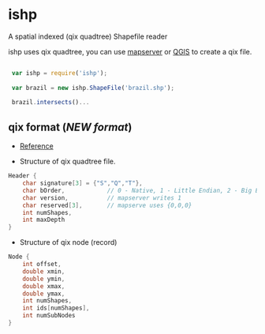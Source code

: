 # ishp


A spatial indexed (qix quadtree) Shapefile reader


ishp uses qix quadtree, you can use [mapserver](http://mapserver.org/utilities/shptree.html) or [QGIS](http://www.qgis.org/) to create a qix file.


```js

 var ishp = require('ishp');
 
 var brazil = new ishp.ShapeFile('brazil.shp');
 
 brazil.intersects()...

```


## qix format (*NEW format*)

* [Reference](https://github.com/mapserver/mapserver/blob/master/maptree.c)

* Structure of qix quadtree file.

```c
Header {
    char signature[3] = {"S","Q","T"},
    char bOrder,            // 0 - Native, 1 - Little Endian, 2 - Big Endian
    char version,           // mapserver writes 1
    char reserved[3],       // mapserve uses {0,0,0}
    int numShapes,
    int maxDepth
}
```


* Structure of qix node (record)

```c
Node {
    int offset,
    double xmin,
    double ymin,
    double xmax,
    double ymax,
    int numShapes,
    int ids[numShapes],
    int numSubNodes
}
```


